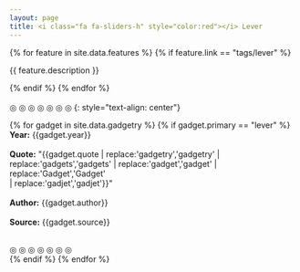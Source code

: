 ```yaml
---
layout: page
title: <i class="fa fa-sliders-h" style="color:red"></i> Lever
---
```


{% for feature in site.data.features %}
{% if feature.link == "tags/lever" %}
<p class="f4">{{ feature.description }}</p>
{% endif %}
{% endfor %}

<br>
<br>
◎ ◎ ◎ ◎ ◎ ◎ ◎
{: style="text-align: center"}

{% for gadget in site.data.gadgetry %}
{% if gadget.primary == "lever" %}
  <br>
  **Year:** {{gadget.year}}
  <br>
  <br>
  **Quote:** "{{gadget.quote
    | replace:'gadgetry','<span class="red">gadgetry</span>'
    | replace:'gadgets','<span class="red">gadgets</span>'
    | replace:'gadget','<span class="red">gadget</span>'
    | replace:'Gadget','<span class="red">Gadget</span>'  
    | replace:'gadjet','<span class="red">gadjet</span>'}}"
  <br>
  <br>
  **Author:** {{gadget.author}}
  <br>
  <br>
  **Source:** {{gadget.source}}
  <br>
  <br>
  <div class="tc"> ◎ ◎ ◎ ◎ ◎ ◎ ◎ </div>
{% endif %}
{% endfor %}
